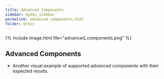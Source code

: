 ```yaml
---
title: Advanced Components
sidebar: mydoc_sidebar
permalink: advanced_components.html
folder: Orbis
---
```


{% include image.html file="advanced_components.png" %}

## Advanced Components

* Another visual example of supported advanced components with their expected results.
